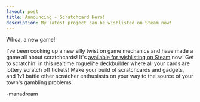 ```yaml
---
layout: post
title: Announcing - Scratchcard Hero!
description: My latest project can be wishlisted on Steam now!
---
```


Whoa, a new game!

I've been cooking up a new silly twist on game mechanics and have made a game all about scratchcards! It's [available for wishlisting on Steam](https://store.steampowered.com/app/3622600/Scratchcard_Hero/) now! Get to scratchin' in this realtime rogueli*e deckbuilder where all your cards are lottery scratch off tickets! Make your build of scratchcards and gadgets, and 1v1 battle other scratcher enthusiasts on your way to the source of your town's gambling problems. 

-manadream
